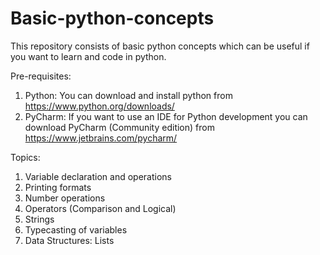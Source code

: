 # Basic-python-concepts
This repository consists of basic python concepts which can be useful if you want to learn and code in python.

Pre-requisites:
1. Python: You can download and install python from https://www.python.org/downloads/
2. PyCharm: If you want to use an IDE for Python development you can download PyCharm (Community edition) from https://www.jetbrains.com/pycharm/

Topics:
1. Variable declaration and operations
2. Printing formats
3. Number operations
4. Operators (Comparison and Logical)
5. Strings
6. Typecasting of variables
7. Data Structures: Lists
